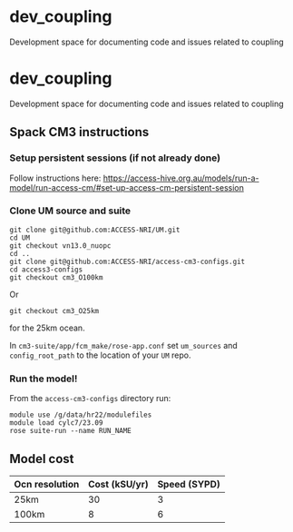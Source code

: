 # dev_coupling

Development space for documenting code and issues related to coupling

# dev_coupling

Development space for documenting code and issues related to coupling

## Spack CM3 instructions

### Setup persistent sessions (if not already done)

Follow instructions here: https://access-hive.org.au/models/run-a-model/run-access-cm/#set-up-access-cm-persistent-session

### Clone UM source and suite
```
git clone git@github.com:ACCESS-NRI/UM.git
cd UM
git checkout vn13.0_nuopc
cd ..
git clone git@github.com:ACCESS-NRI/access-cm3-configs.git
cd access3-configs
git checkout cm3_O100km
```
Or 
```
git checkout cm3_O25km
```
for the 25km ocean. 

In `cm3-suite/app/fcm_make/rose-app.conf` set `um_sources` and `config_root_path` to the location of your `UM` repo.

### Run the model!

From the `access-cm3-configs` directory run:

```
module use /g/data/hr22/modulefiles
module load cylc7/23.09
rose suite-run --name RUN_NAME
```

## Model cost

| Ocn resolution | Cost (kSU/yr) | Speed (SYPD) |
|----------------|---------------|--------------|
| 25km           | 30            | 3            |
| 100km          | 8             | 6            |
